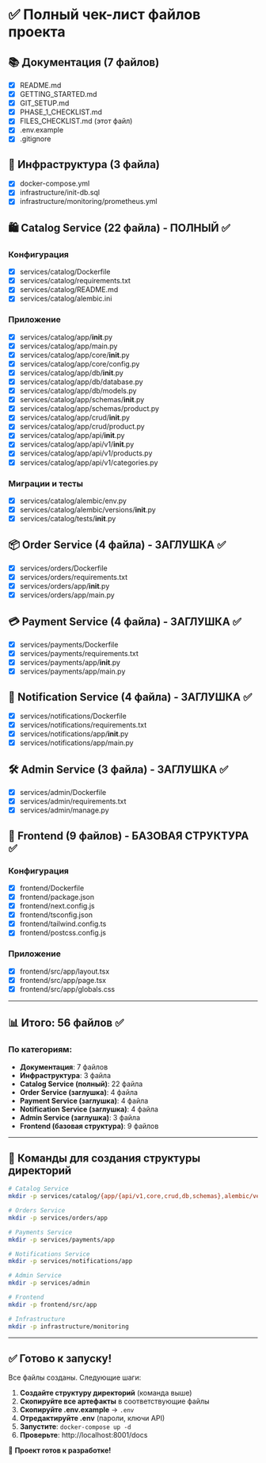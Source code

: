 # ✅ Полный чек-лист файлов проекта

## 📚 Документация (7 файлов)

- [x] README.md
- [x] GETTING_STARTED.md
- [x] GIT_SETUP.md
- [x] PHASE_1_CHECKLIST.md
- [x] FILES_CHECKLIST.md (этот файл)
- [x] .env.example
- [x] .gitignore

## 🐳 Инфраструктура (3 файла)

- [x] docker-compose.yml
- [x] infrastructure/init-db.sql
- [x] infrastructure/monitoring/prometheus.yml

## 🛍️ Catalog Service (22 файла) - ПОЛНЫЙ ✅

### Конфигурация
- [x] services/catalog/Dockerfile
- [x] services/catalog/requirements.txt
- [x] services/catalog/README.md
- [x] services/catalog/alembic.ini

### Приложение
- [x] services/catalog/app/__init__.py
- [x] services/catalog/app/main.py
- [x] services/catalog/app/core/__init__.py
- [x] services/catalog/app/core/config.py
- [x] services/catalog/app/db/__init__.py
- [x] services/catalog/app/db/database.py
- [x] services/catalog/app/db/models.py
- [x] services/catalog/app/schemas/__init__.py
- [x] services/catalog/app/schemas/product.py
- [x] services/catalog/app/crud/__init__.py
- [x] services/catalog/app/crud/product.py
- [x] services/catalog/app/api/__init__.py
- [x] services/catalog/app/api/v1/__init__.py
- [x] services/catalog/app/api/v1/products.py
- [x] services/catalog/app/api/v1/categories.py

### Миграции и тесты
- [x] services/catalog/alembic/env.py
- [x] services/catalog/alembic/versions/__init__.py
- [x] services/catalog/tests/__init__.py

## 📦 Order Service (4 файла) - ЗАГЛУШКА ✅

- [x] services/orders/Dockerfile
- [x] services/orders/requirements.txt
- [x] services/orders/app/__init__.py
- [x] services/orders/app/main.py

## 💳 Payment Service (4 файла) - ЗАГЛУШКА ✅

- [x] services/payments/Dockerfile
- [x] services/payments/requirements.txt
- [x] services/payments/app/__init__.py
- [x] services/payments/app/main.py

## 📧 Notification Service (4 файла) - ЗАГЛУШКА ✅

- [x] services/notifications/Dockerfile
- [x] services/notifications/requirements.txt
- [x] services/notifications/app/__init__.py
- [x] services/notifications/app/main.py

## 🛠️ Admin Service (3 файла) - ЗАГЛУШКА ✅

- [x] services/admin/Dockerfile
- [x] services/admin/requirements.txt
- [x] services/admin/manage.py

## 🎨 Frontend (9 файлов) - БАЗОВАЯ СТРУКТУРА ✅

### Конфигурация
- [x] frontend/Dockerfile
- [x] frontend/package.json
- [x] frontend/next.config.js
- [x] frontend/tsconfig.json
- [x] frontend/tailwind.config.ts
- [x] frontend/postcss.config.js

### Приложение
- [x] frontend/src/app/layout.tsx
- [x] frontend/src/app/page.tsx
- [x] frontend/src/app/globals.css

---

## 📊 Итого: 56 файлов ✅

### По категориям:
- **Документация**: 7 файлов
- **Инфраструктура**: 3 файла
- **Catalog Service (полный)**: 22 файла
- **Order Service (заглушка)**: 4 файла
- **Payment Service (заглушка)**: 4 файла
- **Notification Service (заглушка)**: 4 файла
- **Admin Service (заглушка)**: 3 файла
- **Frontend (базовая структура)**: 9 файлов

---

## 🚀 Команды для создания структуры директорий

```bash
# Catalog Service
mkdir -p services/catalog/{app/{api/v1,core,crud,db,schemas},alembic/versions,tests}

# Orders Service
mkdir -p services/orders/app

# Payments Service
mkdir -p services/payments/app

# Notifications Service
mkdir -p services/notifications/app

# Admin Service
mkdir -p services/admin

# Frontend
mkdir -p frontend/src/app

# Infrastructure
mkdir -p infrastructure/monitoring
```

---

## ✅ Готово к запуску!

Все файлы созданы. Следующие шаги:

1. **Создайте структуру директорий** (команда выше)
2. **Скопируйте все артефакты** в соответствующие файлы
3. **Скопируйте .env.example** → `.env`
4. **Отредактируйте .env** (пароли, ключи API)
5. **Запустите**: `docker-compose up -d`
6. **Проверьте**: http://localhost:8001/docs

🎉 **Проект готов к разработке!**